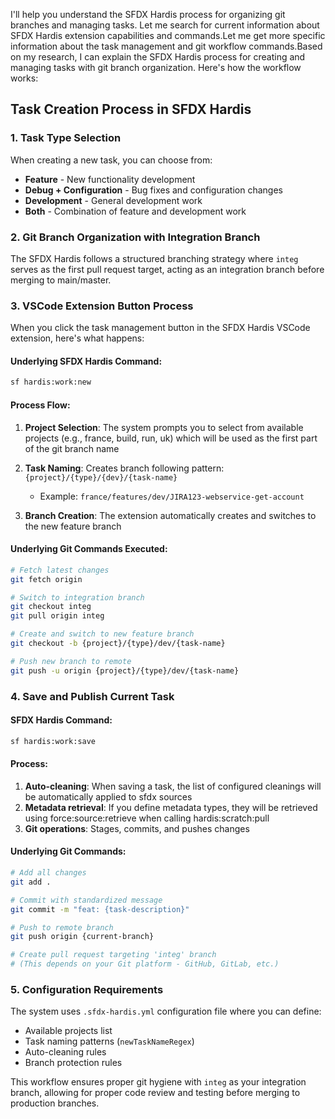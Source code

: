 I'll help you understand the SFDX Hardis process for organizing git branches and managing tasks. Let me search for current information about SFDX Hardis extension capabilities and commands.Let me get more specific information about the task management and git workflow commands.Based on my research, I can explain the SFDX Hardis process for creating and managing tasks with git branch organization. Here's how the workflow works:

## Task Creation Process in SFDX Hardis

### 1. **Task Type Selection**
When creating a new task, you can choose from:
- **Feature** - New functionality development
- **Debug + Configuration** - Bug fixes and configuration changes  
- **Development** - General development work
- **Both** - Combination of feature and development work

### 2. **Git Branch Organization with Integration Branch**

The SFDX Hardis follows a structured branching strategy where `integ` serves as the first pull request target, acting as an integration branch before merging to main/master.

### 3. **VSCode Extension Button Process**

When you click the task management button in the SFDX Hardis VSCode extension, here's what happens:

#### **Underlying SFDX Hardis Command:**
```bash
sf hardis:work:new
```

#### **Process Flow:**
1. **Project Selection**: The system prompts you to select from available projects (e.g., france, build, run, uk) which will be used as the first part of the git branch name

2. **Task Naming**: Creates branch following pattern: `{project}/{type}/{dev}/{task-name}`
   - Example: `france/features/dev/JIRA123-webservice-get-account`

3. **Branch Creation**: The extension automatically creates and switches to the new feature branch

#### **Underlying Git Commands Executed:**
```bash
# Fetch latest changes
git fetch origin

# Switch to integration branch
git checkout integ
git pull origin integ

# Create and switch to new feature branch
git checkout -b {project}/{type}/dev/{task-name}

# Push new branch to remote
git push -u origin {project}/{type}/dev/{task-name}
```

### 4. **Save and Publish Current Task**

#### **SFDX Hardis Command:**
```bash
sf hardis:work:save
```

#### **Process:**
1. **Auto-cleaning**: When saving a task, the list of configured cleanings will be automatically applied to sfdx sources
2. **Metadata retrieval**: If you define metadata types, they will be retrieved using force:source:retrieve when calling hardis:scratch:pull
3. **Git operations**: Stages, commits, and pushes changes

#### **Underlying Git Commands:**
```bash
# Add all changes
git add .

# Commit with standardized message
git commit -m "feat: {task-description}"

# Push to remote branch
git push origin {current-branch}

# Create pull request targeting 'integ' branch
# (This depends on your Git platform - GitHub, GitLab, etc.)
```

### 5. **Configuration Requirements**

The system uses `.sfdx-hardis.yml` configuration file where you can define:
- Available projects list
- Task naming patterns (`newTaskNameRegex`)
- Auto-cleaning rules
- Branch protection rules

This workflow ensures proper git hygiene with `integ` as your integration branch, allowing for proper code review and testing before merging to production branches.
